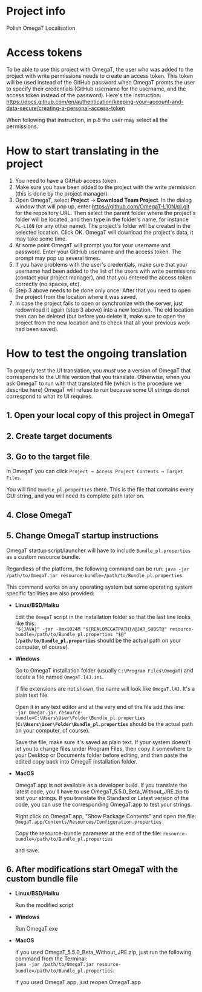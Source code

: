 # Project info
Polish OmegaT Localisation

# Access tokens

To be able to use this project with OmegaT, the user who was added to the project with write permissions needs to create an access token. This token will be used instead of the GitHub password when OmegaT promts the user to specify their credentials (GitHub username for the username, and the access token instead of the password). Here's the instruction: https://docs.github.com/en/authentication/keeping-your-account-and-data-secure/creating-a-personal-access-token

When following that instruction, in p.8 the user may select all the permissions.

# How to start translating in the project

1. You need to have a GitHub access token.
2. Make sure you have been added to the project with the write permission (this is done by the project manager).
3. Open OmegaT, select **Project** → **Download Team Project**. In the dialog window that will pop up, enter https://github.com/OmegaT-L10N/pl.git for the repository URL. Then select the parent folder where the project's folder will be located, and then type in the folder's name, for instance `PL-L10N` (or any other name). The project's folder will be created in the selected location. Click OK. OmegaT will download the project's data, it may take some time.
4. At some point OmegaT will prompt you for your username and password. Enter your GitHub username and the access token. The prompt may pop up several times.
5. If you have problems with the user's credentials, make sure that your username had been added to the list of the users with write permissions (contact your project manager), and that you entered the access token correctly (no spaces, etc).
6. Step 3 above needs to be done only once. After that you need to open the project from the location where it was saved.
7. In case the project fails to open or synchronize with the server, just redownload it again (step 3 above) into a new location. The old location then can be deleted (but before you delete it, make sure to open the project from the new location and to check that all your previous work had been saved). 

# How to test the ongoing translation

To properly test the UI translation, you *must* use a version of OmegaT that corresponds to the UI file version that you translate. Otherwise, when you ask OmegaT to run with that translated file (which is the procedure we describe here) OmegaT will refuse to run because some UI strings do not correspond to what its UI requires.

## 1. Open your local copy of this project in OmegaT

## 2. Create target documents

## 3. Go to the target file

In OmegaT you can click `Project → Access Project Contents → Target Files`.

You will find `Bundle_pl.properties` there. This is the file that contains every GUI string, and you will need its complete path later on.

## 4. Close OmegaT

## 5. Change OmegaT startup instructions

OmegaT startup script/launcher will have to include `Bundle_pl.properties` as a custom resource bundle.

Regardless of the platform, the following command can be run:
`java -jar /path/to/OmegaT.jar resource-bundle=/path/to/Bundle_pl.properties`.

This command works on any operating system but some operating system specific facilities are also provided:

  * **Linux/BSD/Haiku**

    Edit the `OmegaT` script in the installation folder so that the last line looks like this:<br/>
  `"${JAVA}" -jar -Xmx1024M "${REALOMEGATPATH}/@JAR_SUBST@" resource-bundle=/path/to/Bundle_pl.properties "$@"`<br/>
  (**`/path/to/Bundle_pl.properties`** should be the actual path on your computer, of course).


  * **Windows**

    Go to OmegaT installation folder (usually `C:\Program Files\OmegaT`) and locate a file named `OmegaT.l4J.ini`.

    If file extensions are not shown, the name will look like `OmegaT.l4J`. It's a plain text file.

    Open it in any text editor and at the very end of the file add this line:<br/>
    `-jar OmegaT.jar resource-bundle=C:\Users\User\Folder\Bundle_pl.properties`<br/>
     (**`C:\Users\User\Folder\Bundle_pl.properties`** should be the actual path on your computer, of course).

    Save the file, make sure it's saved as plain text. If your system doesn't let you to change files under Program Files, then copy it somewhere to your Desktop or Documents folder before editing, and then paste the edited copy back into OmegaT installation folder.

* **MacOS**

  OmegaT.app is not available as a developer build. If you translate the latest code, you'll have to use OmegaT_5.5.0_Beta_Without_JRE.zip to test your strings. If you translate the Standard or Latest version of the code, you can use the corresponding OmegaT.app to test your strings.
  
  Right click on OmegaT.app, "Show Package Contents" and open the file:
  `OmegaT.app/Contents/Resources/Configuration.properties`
  
  Copy the resource-bundle parameter at the end of the file:
  `resource-bundle=/path/to/Bundle_pl.properties`
  
  and save.
  
## 6. After modifications start OmegaT with the custom bundle file

  * **Linux/BSD/Haiku**

    Run the modified script

  * **Windows**

    Run OmegaT.exe

  * **MacOS**
  
    If you used OmegaT_5.5.0_Beta_Without_JRE.zip, just run the following command from the Terminal:<br/>
    `java -jar /path/to/OmegaT.jar resource-bundle=/path/to/Bundle_pl.properties`.
  
    If you used OmegaT.app, just reopen OmegaT.app

